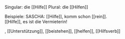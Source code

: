 Singular: die [[Hilfe]]
Plural: die [[Hilfen]]

Beispiele:
SASCHA: [[Hilfe]], komm schon [[rein]].
[[Hilfe]], es ist die Vermieterin!

, [[Unterstützung]], [[beistehen]], [[helfen]], [[Hilfsverb]]